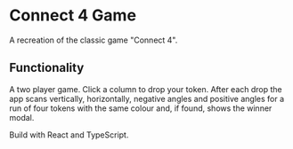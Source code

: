 # Connect 4 Game

A recreation of the classic game "Connect 4".

## Functionality

A two player game. Click a column to drop your token. After each drop the app scans vertically, horizontally, negative angles and positive angles for a run of four tokens with the same colour and, if found, shows the winner modal.

Build with React and TypeScript.